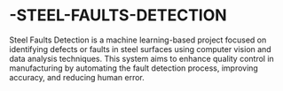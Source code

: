 # -STEEL-FAULTS-DETECTION
Steel Faults Detection is a machine learning-based project focused on identifying defects or faults in steel surfaces using computer vision and data analysis techniques. This system aims to enhance quality control in manufacturing by automating the fault detection process, improving accuracy, and reducing human error.
